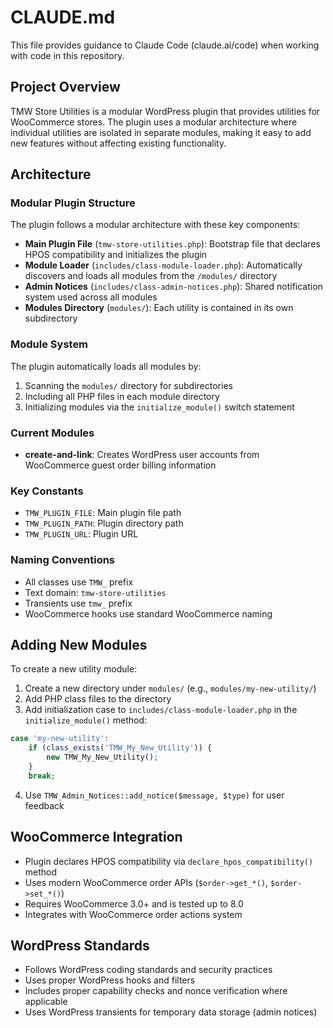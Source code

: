 # CLAUDE.md

This file provides guidance to Claude Code (claude.ai/code) when working with code in this repository.

## Project Overview

TMW Store Utilities is a modular WordPress plugin that provides utilities for WooCommerce stores. The plugin uses a modular architecture where individual utilities are isolated in separate modules, making it easy to add new features without affecting existing functionality.

## Architecture

### Modular Plugin Structure
The plugin follows a modular architecture with these key components:

- **Main Plugin File** (`tmw-store-utilities.php`): Bootstrap file that declares HPOS compatibility and initializes the plugin
- **Module Loader** (`includes/class-module-loader.php`): Automatically discovers and loads all modules from the `/modules/` directory
- **Admin Notices** (`includes/class-admin-notices.php`): Shared notification system used across all modules
- **Modules Directory** (`modules/`): Each utility is contained in its own subdirectory

### Module System
The plugin automatically loads all modules by:
1. Scanning the `modules/` directory for subdirectories
2. Including all PHP files in each module directory
3. Initializing modules via the `initialize_module()` switch statement

### Current Modules
- **create-and-link**: Creates WordPress user accounts from WooCommerce guest order billing information

### Key Constants
- `TMW_PLUGIN_FILE`: Main plugin file path
- `TMW_PLUGIN_PATH`: Plugin directory path
- `TMW_PLUGIN_URL`: Plugin URL

### Naming Conventions
- All classes use `TMW_` prefix
- Text domain: `tmw-store-utilities`
- Transients use `tmw_` prefix
- WooCommerce hooks use standard WooCommerce naming

## Adding New Modules

To create a new utility module:

1. Create a new directory under `modules/` (e.g., `modules/my-new-utility/`)
2. Add PHP class files to the directory
3. Add initialization case to `includes/class-module-loader.php` in the `initialize_module()` method:

```php
case 'my-new-utility':
    if (class_exists('TMW_My_New_Utility')) {
        new TMW_My_New_Utility();
    }
    break;
```

4. Use `TMW_Admin_Notices::add_notice($message, $type)` for user feedback

## WooCommerce Integration

- Plugin declares HPOS compatibility via `declare_hpos_compatibility()` method
- Uses modern WooCommerce order APIs (`$order->get_*()`, `$order->set_*()`)
- Requires WooCommerce 3.0+ and is tested up to 8.0
- Integrates with WooCommerce order actions system

## WordPress Standards

- Follows WordPress coding standards and security practices
- Uses proper WordPress hooks and filters
- Includes proper capability checks and nonce verification where applicable
- Uses WordPress transients for temporary data storage (admin notices)